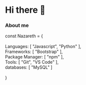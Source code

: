 # Hi there 👋

### About me

const Nazareth = { <br><br>
    Languages: [ "Javascript", "Python" ], <br>
    Frameworks: [ "Bootstrap" ], <br>
    Package Manager: [ "npm" ], <br>
    Tools: [ "Git", "VS Code" ], <br>
    databases: [ "MySQL" ] <br><br>
}
